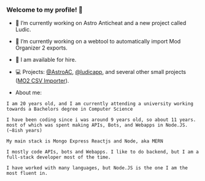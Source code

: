 ### Welcome to my profile! 👋
- 🔭 I’m currently working on Astro Anticheat and a new project called Ludic.
- 🌱 I’m currently working on a webtool to automatically import Mod Organizer 2 exports.
- 💼 I am available for hire.
- 💻 Projects: [@AstroAC](https://github.com/Astro-Anticheat), [@ludicapp](https://github.com/ludicapp), and several other small projects ([MO2 CSV Importer](https://cryogenetics.github.io/mo2-importer-web/)).

- About me:
```
I am 20 years old, and I am currently attending a university working towards a Bachelors degree in Computer Science

I have been coding since i was around 9 years old, so about 11 years.
most of which was spent making APIs, Bots, and Webapps in Node.JS. (~8ish years)

My main stack is Mongo Express Reactjs and Node, aka MERN
  
I mostly code APIs, bots and Webapps. I like to do backend, but I am a full-stack developer most of the time.

I have worked with many languages, but Node.JS is the one I am the most fluent in.
```
